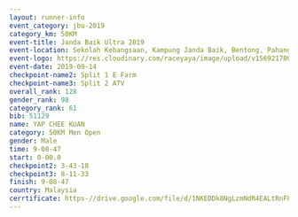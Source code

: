 ```yaml
---
layout: runner-info 
event_category: jbu-2019 
category_km: 50KM 
event-title: Janda Baik Ultra 2019
event-location: Sekolah Kebangsaan, Kampung Janda Baik, Bentong, Pahang, Malaysia 
event-logo: https://res.cloudinary.com/raceyaya/image/upload/v1569217009/logo/janda-baik_vch1pc.jpg 
event-date: 2019-09-14 
checkpoint-name2: Split 1 E Farm 
checkpoint-name3: Split 2 ATV 
overall_rank: 128
gender_rank: 98
category_rank: 61
bib: 51129
name: YAP CHEE KUAN
category: 50KM Men Open
gender: Male
time: 9-08-47
start: 0-00.0
checkpoint2: 3-43-18
checkpoint3: 8-11-33
finish: 9-08-47
country: Malaysia
cerrtificate: https-//drive.google.com/file/d/1NKEDDk8NgLzmNdR4EALtRnFL8Q-UFpJ3/view?usp=sharing
---
```

